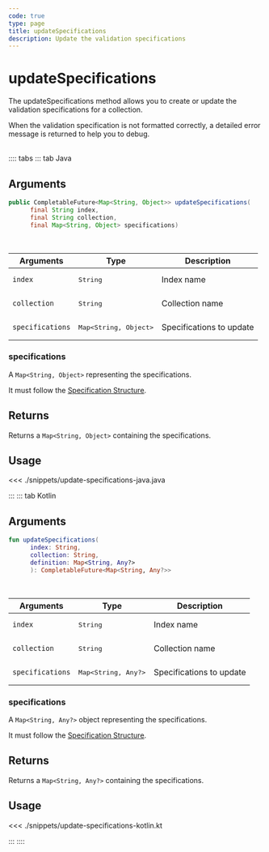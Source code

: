 ```yaml
---
code: true
type: page
title: updateSpecifications
description: Update the validation specifications
---
```


# updateSpecifications

The updateSpecifications method allows you to create or update the validation specifications for a collection.

When the validation specification is not formatted correctly, a detailed error message is returned to help you to debug.

<br/>
:::: tabs
::: tab Java

## Arguments

```java
public CompletableFuture<Map<String, Object>> updateSpecifications(
      final String index,
      final String collection,
      final Map<String, Object> specifications)
```

<br/>

| Arguments        | Type                                         | Description              |
| ---------------- | -------------------------------------------- | ------------------------ |
| `index`          | <pre>String</pre>                            | Index name               |
| `collection`     | <pre>String</pre>                            | Collection name          |
| `specifications` | <pre>Map<String, Object></pre> | Specifications to update |

### specifications

A `Map<String, Object>` representing the specifications.

It must follow the [Specification Structure](/core/2/guides/advanced/data-validation).

## Returns

Returns a `Map<String, Object>` containing the specifications.

## Usage

<<< ./snippets/update-specifications-java.java

:::
::: tab Kotlin

## Arguments

```kotlin
fun updateSpecifications(
      index: String,
      collection: String,
      definition: Map<String, Any?>
      ): CompletableFuture<Map<String, Any?>>
```

<br/>

| Arguments        | Type                                         | Description              |
| ---------------- | -------------------------------------------- | ------------------------ |
| `index`          | <pre>String</pre>                            | Index name               |
| `collection`     | <pre>String</pre>                            | Collection name          |
| `specifications` | <pre>Map<String, Any?></pre> | Specifications to update |

### specifications

A `Map<String, Any?>` object representing the specifications.

It must follow the [Specification Structure](/core/2/guides/advanced/data-validation).

## Returns

Returns a `Map<String, Any?>` containing the specifications.


## Usage

<<< ./snippets/update-specifications-kotlin.kt

:::
::::
